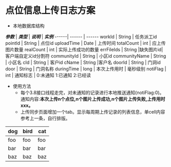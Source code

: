 # 点位信息上传日志方案

* 本地数据库结构


 ***参数*** | ***类型*** | ***说明*** | ***实例*** 
 ------| ------ | ------
 workId  | String | 任务派工id 
 pointId | String | 点位id 
 uploadTime | Date | 上传时间 
 totalCount | int | 应上传图片数量 
 realCount | int | 实际上传成功的数量
 errFileIds | String |缺失图片id| 客户端自定义id分割符
 communityId | String | 小区id
 communityName | String | 小区名 
 cId | String | 客户id
 cName | String |客户名
 doorId | String | 门洞id
 door | String | 门洞名称
 duringTime | long | 本次上传用时 | 毫秒级别
 notiFlag | int | 通知标志 | 0:未通知 1:已通知 2:已经读


* 使用方法
   * 每个3.8接口线程走完，对未通知的记录进行本地推送通知(notiFlag:0)。<br>通知内容:**本次上传n个点位,n个图片上传成功,n个图片上传失败,上传用时xxx。**
   * 上传同步页面增加一个tab。显示每周期上传记录的列表信息，单cell内容参考上一条，自行排版。



dog | bird | cat
----|------|----
foo | foo  | foo
bar | bar  | bar
baz | baz  | baz

<!--* 3.8接口返回内容增加3个字段
   * 结构
   
   | ***参数*** | ***类型*** | ***说明*** | ***实例*** |
   | :------| :------: | :------:|
   | uploadTime | Date | 上传时间 |
   | errFileIds | Array | 缺失图片id数组 |
   | totalCount | int | 应上传图片数量 |

   * 样例
      ```json
      {
  		"method": "RM_GCBAPP_uploadPicFile",
  		"resstate": "0",
  		"rescode": "0000",
  		"resdesc": "正确返回",
  		"workId": "222",
  		"point": "12",
  		"errFileIds": [
    		"xxx",
    		"xxx",
    		"xxx"
  		],
  		"totalCount": 3
		}
      ```-->
   



